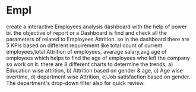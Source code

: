 # Empl
create a interactive Employees analysis dashboard with the help of power bi.
the objective of report or a Dashboard is find and check all the parameters of related to Employees Attrition.
so in the dashboard there are 5 KPIs based on different requirement like total count of current employees,total Attrition of employees, avarage salary,avg age of employees which helps to find the age of employees who left the company so work on it.
there are 8 different charts to determine the trends; a) Education wise attrition, b) Attrition based on gender & age, c) Age wise overtime, d) department wise Attrition, e)Job satisfaction based on gender.
The department's drop-down filter also for quick review.
